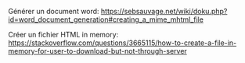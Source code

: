 Générer un document word: https://sebsauvage.net/wiki/doku.php?id=word_document_generation#creating_a_mime_mhtml_file

Créer un fichier HTML in memory: https://stackoverflow.com/questions/3665115/how-to-create-a-file-in-memory-for-user-to-download-but-not-through-server